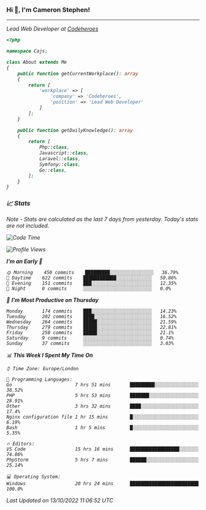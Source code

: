 ### Hi 👋, I'm Cameron Stephen!
<hr>
<p><em>Lead Web Developer at <a href="https://codeheroes.co.uk">Codeheroes</a></p>


```php
<?php

namespace Cajs;

class About extends Me
{
    public function getCurrentWorkplace(): array
    {
        return [
            'workplace' => [
                'company' => 'Codeheroes',
                'position' => 'Lead Web Developer'
            ]
        ];
    }

    public function getDailyKnowledge(): array
    {
        return [
            Php::class,
            Javascript::class,
            Laravel::class,
            Symfony::class,
            Go::class,
        ];
    }
}
```

### 📈 Stats
<p><em>Note - Stats are calculated as the last 7 days from yesterday. Today's stats are not included.</em></p>


<!--START_SECTION:waka-->
![Code Time](http://img.shields.io/badge/Code%20Time-3%2C164%20hrs%2041%20mins-blue)

![Profile Views](http://img.shields.io/badge/Profile%20Views-0-blue)

**I'm an Early 🐤** 

```text
🌞 Morning    450 commits    █████████░░░░░░░░░░░░░░░░   36.79% 
🌆 Daytime    622 commits    ████████████░░░░░░░░░░░░░   50.86% 
🌃 Evening    151 commits    ███░░░░░░░░░░░░░░░░░░░░░░   12.35% 
🌙 Night      0 commits      ░░░░░░░░░░░░░░░░░░░░░░░░░   0.0%

```
📅 **I'm Most Productive on Thursday** 

```text
Monday       174 commits    ███░░░░░░░░░░░░░░░░░░░░░░   14.23% 
Tuesday      202 commits    ████░░░░░░░░░░░░░░░░░░░░░   16.52% 
Wednesday    264 commits    █████░░░░░░░░░░░░░░░░░░░░   21.59% 
Thursday     279 commits    █████░░░░░░░░░░░░░░░░░░░░   22.81% 
Friday       258 commits    █████░░░░░░░░░░░░░░░░░░░░   21.1% 
Saturday     9 commits      ░░░░░░░░░░░░░░░░░░░░░░░░░   0.74% 
Sunday       37 commits     ░░░░░░░░░░░░░░░░░░░░░░░░░   3.03%

```


📊 **This Week I Spent My Time On** 

```text
⌚︎ Time Zone: Europe/London

💬 Programming Languages: 
Go                       7 hrs 51 mins       █████████░░░░░░░░░░░░░░░░   38.52% 
PHP                      5 hrs 53 mins       ███████░░░░░░░░░░░░░░░░░░   28.91% 
Other                    3 hrs 32 mins       ████░░░░░░░░░░░░░░░░░░░░░   17.4% 
Nginx configuration file 1 hr 15 mins        █░░░░░░░░░░░░░░░░░░░░░░░░   6.19% 
Bash                     1 hr 5 mins         █░░░░░░░░░░░░░░░░░░░░░░░░   5.35%

🔥 Editors: 
VS Code                  15 hrs 16 mins      ██████████████████░░░░░░░   74.86% 
PhpStorm                 5 hrs 7 mins        ██████░░░░░░░░░░░░░░░░░░░   25.14%

💻 Operating System: 
Windows                  20 hrs 24 mins      █████████████████████████   100.0%

```


 Last Updated on 13/10/2022 11:06:52 UTC
<!--END_SECTION:waka-->
